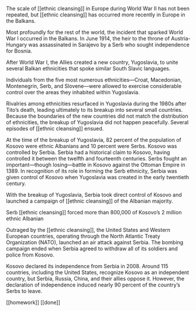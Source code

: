 The scale of [[ethnic cleansing]] in Europe during World War II has not been repeated, but [[ethnic cleansing]] has occurred more recently in Europe in the Balkans.

Most profoundly for the rest of the world, the incident that sparked World War I occurred in the Balkans. In June 1914, the heir to the throne of Austria-Hungary was assassinated in Sarajevo by a Serb who sought independence for Bosnia.

After World War I, the Allies created a new country, Yugoslavia, to unite several Balkan ethnicities that spoke similar South Slavic languages.

Individuals from the five most numerous ethnicities—Croat, Macedonian, Montenegrin, Serb, and Slovene—were allowed to exercise considerable control over the areas they inhabited within Yugoslavia.

Rivalries among ethnicities resurfaced in Yugoslavia during the 1980s after Tito’s death, leading ultimately to its breakup into several small countries. Because the boundaries of the new countries did not match the distribution of ethnicities, the breakup of Yugoslavia did not happen peacefully. Several episodes of [[ethnic cleansing]] ensued.

At the time of the breakup of Yugoslavia, 82 percent of the population of Kosovo were ethnic Albanians and 10 percent were Serbs. Kosovo was controlled by Serbia. Serbia had a historical claim to Kosovo, having controlled it between the twelfth and fourteenth centuries. Serbs fought an important—though losing—battle in Kosovo against the Ottoman Empire in 1389. In recognition of its role in forming the Serb ethnicity, Serbia was given control of Kosovo when Yugoslavia was created in the early twentieth century.

With the breakup of Yugoslavia, Serbia took direct control of Kosovo and launched a campaign of [[ethnic cleansing]] of the Albanian majority.

Serb [[ethnic cleansing]] forced more than 800,000 of Kosovo’s 2 million ethnic Albanian

Outraged by the [[ethnic cleansing]], the United States and Western European countries, operating through the North Atlantic Treaty Organization (NATO), launched an air attack against Serbia. The bombing campaign ended when Serbia agreed to withdraw all of its soldiers and police from Kosovo.

Kosovo declared its independence from Serbia in 2008. Around 115 countries, including the United States, recognize Kosovo as an independent country, but Serbia, Russia, China, and their allies oppose it. However, the declaration of independence induced nearly 90 percent of the country’s Serbs to leave.

[[homework]] [[done]]